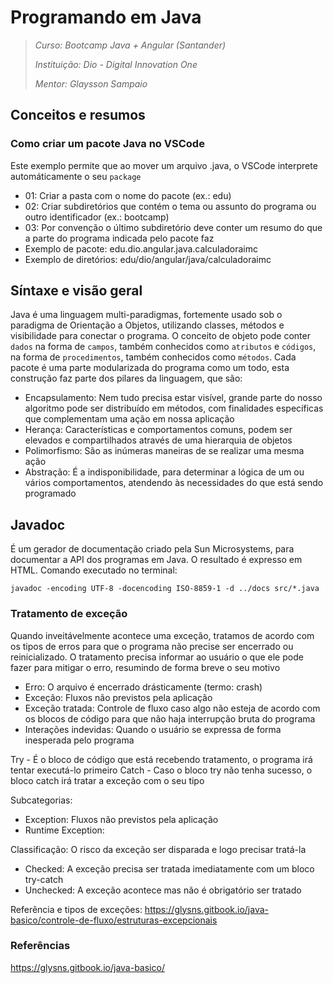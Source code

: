 # Programando em Java

> *Curso: Bootcamp Java + Angular (Santander)*
>
> *Instituição: Dio - Digital Innovation One*
>
> *Mentor: Glaysson Sampaio*

## Conceitos e resumos

### Como criar um pacote Java no VSCode

Este exemplo permite que ao mover um arquivo .java, o VSCode interprete automáticamente o seu `package`

- 01: Criar a pasta com o nome do pacote (ex.: edu)
- 02: Criar subdiretórios que contém o tema ou assunto do programa ou outro identificador (ex.: bootcamp)
- 03: Por convenção o último subdiretório deve conter um resumo do que a parte do programa indicada pelo pacote faz
- Exemplo de pacote: edu.dio.angular.java.calculadoraimc
- Exemplo de diretórios: edu/dio/angular/java/calculadoraimc

## Síntaxe e visão geral

Java é uma linguagem multi-paradigmas, fortemente usado sob o paradigma de Orientação a Objetos, utilizando classes, métodos e visibilidade para conectar o programa. O conceito de objeto pode conter `dados` na forma de `campos`, também conhecidos como `atributos` e `códigos`, na forma de `procedimentos`, também conhecidos como `métodos`.
Cada pacote é uma parte modularizada do programa como um todo, esta construção faz parte dos pilares da linguagem, que são:

- Encapsulamento: Nem tudo precisa estar visível, grande parte do nosso algoritmo pode ser distribuído em métodos, com finalidades específicas que complementam uma ação em nossa aplicação
- Herança: Características e comportamentos comuns, podem ser elevados e compartilhados através de uma hierarquia de objetos
- Polimorfismo: São as inúmeras maneiras de se realizar uma mesma ação
- Abstração: É a indisponibilidade, para determinar a lógica de um ou vários comportamentos, atendendo às necessidades do que está sendo programado

## Javadoc

É um gerador de documentação criado pela Sun Microsystems, para documentar a API dos programas em  Java. O resultado é expresso em HTML. Comando executado no terminal:

```nodejs
javadoc -encoding UTF-8 -docencoding ISO-8859-1 -d ../docs src/*.java
```

### Tratamento de exceção

Quando inveitávelmente acontece uma exceção, tratamos de acordo com os tipos de erros para que o programa não precise ser encerrado ou reinicializado. O tratamento precisa informar ao usuário o que ele pode fazer para mitigar o erro, resumindo de forma breve o seu motivo

- Erro: O arquivo é encerrado drásticamente (termo: crash)
- Exceção: Fluxos não previstos pela aplicação
- Exceção tratada: Controle de fluxo caso algo não esteja de acordo com os blocos de código para que não haja interrupção bruta do programa
- Interações indevidas: Quando o usuário se expressa de forma inesperada pelo programa

Try - É o bloco de código que está recebendo tratamento, o programa irá tentar executá-lo primeiro
Catch - Caso o bloco try não tenha sucesso, o bloco catch irá tratar a exceção com o seu tipo

Subcategorias:

- Exception: Fluxos não previstos pela aplicação
- Runtime Exception: 

Classificação:
O risco da exceção ser disparada e logo precisar tratá-la

- Checked: A exceção precisa ser tratada imediatamente com um bloco try-catch
- Unchecked: A exceção acontece mas não é obrigatório ser tratado

Referência e tipos de exceções: <https://glysns.gitbook.io/java-basico/controle-de-fluxo/estruturas-excepcionais>

### Referências

<https://glysns.gitbook.io/java-basico/>
